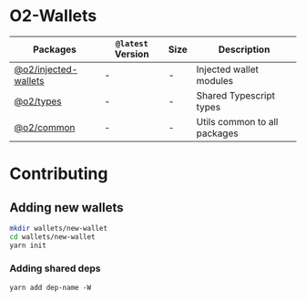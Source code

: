 # O2-Wallets

| Packages                                 | `@latest` Version | Size | Description                  |
| ---------------------------------------- | ----------------- | ---- | ---------------------------- |
| [@o2/injected-wallets][injected-wallets] | -                 | -    | Injected wallet modules      |
| [@o2/types][types-wallets]               | -                 | -    | Shared Typescript types      |
| [@o2/common][common-wallets]             | -                 | -    | Utils common to all packages |

# Contributing

## Adding new wallets

```bash
mkdir wallets/new-wallet
cd wallets/new-wallet
yarn init
```

### Adding shared deps

```
yarn add dep-name -W
```

<!----- Links ----->

[injected-wallets]: ./wallets/injected
[types-wallets]: ./wallets/types
[common-wallets]: ./wallets/common
